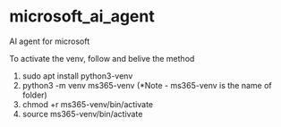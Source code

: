 # microsoft_ai_agent
AI agent for microsoft


To activate the venv, follow and belive the method

1. sudo apt install python3-venv
2. python3 -m venv ms365-venv     (*Note - ms365-venv is the name of folder)
3. chmod +r ms365-venv/bin/activate
4. source ms365-venv/bin/activate
